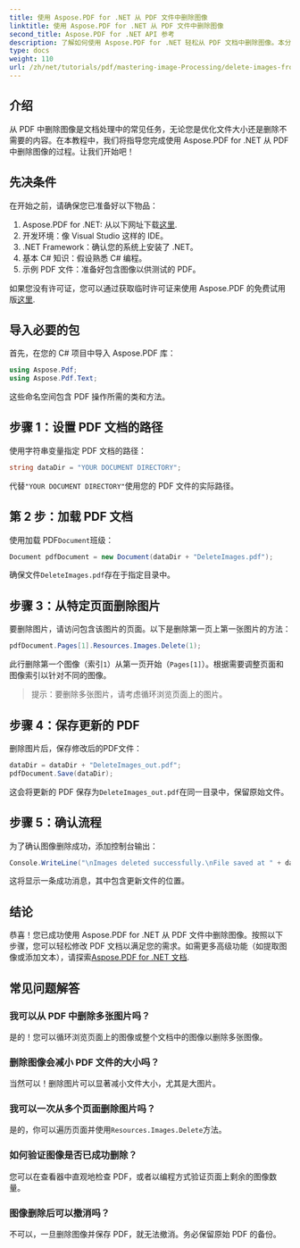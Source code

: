 ```yaml
---
title: 使用 Aspose.PDF for .NET 从 PDF 文件中删除图像
linktitle: 使用 Aspose.PDF for .NET 从 PDF 文件中删除图像
second_title: Aspose.PDF for .NET API 参考
description: 了解如何使用 Aspose.PDF for .NET 轻松从 PDF 文档中删除图像。本分步教程将指导您完成加载 PDF 和删除图像的过程。
type: docs
weight: 110
url: /zh/net/tutorials/pdf/mastering-image-Processing/delete-images-from-pdf-files/
---
```

## 介绍

从 PDF 中删除图像是文档处理中的常见任务，无论您是优化文件大小还是删除不需要的内容。在本教程中，我们将指导您完成使用 Aspose.PDF for .NET 从 PDF 中删除图像的过程。让我们开始吧！

## 先决条件

在开始之前，请确保您已准备好以下物品：

1.  Aspose.PDF for .NET: 从以下网址下载[这里](https://releases.aspose.com/pdf/net/).
2. 开发环境：像 Visual Studio 这样的 IDE。
3. .NET Framework：确认您的系统上安装了 .NET。
4. 基本 C# 知识：假设熟悉 C# 编程。
5. 示例 PDF 文件：准备好包含图像以供测试的 PDF。

如果您没有许可证，您可以通过获取临时许可证来使用 Aspose.PDF 的免费试用版[这里](https://purchase.aspose.com/temporary-license/).

## 导入必要的包

首先，在您的 C# 项目中导入 Aspose.PDF 库：

```csharp
using Aspose.Pdf;
using Aspose.Pdf.Text;
```

这些命名空间包含 PDF 操作所需的类和方法。

## 步骤 1：设置 PDF 文档的路径

使用字符串变量指定 PDF 文档的路径：

```csharp
string dataDir = "YOUR DOCUMENT DIRECTORY";
```

代替`"YOUR DOCUMENT DIRECTORY"`使用您的 PDF 文件的实际路径。

## 第 2 步：加载 PDF 文档

使用加载 PDF`Document`班级：

```csharp
Document pdfDocument = new Document(dataDir + "DeleteImages.pdf");
```

确保文件`DeleteImages.pdf`存在于指定目录中。

## 步骤 3：从特定页面删除图片

要删除图片，请访问包含该图片的页面。以下是删除第一页上第一张图片的方法：

```csharp
pdfDocument.Pages[1].Resources.Images.Delete(1);
```

此行删除第一个图像（索引`1`）从第一页开始（`Pages[1]`）。根据需要调整页面和图像索引以针对不同的图像。

> 提示：要删除多张图片，请考虑循环浏览页面上的图片。

## 步骤 4：保存更新的 PDF

删除图片后，保存修改后的PDF文件：

```csharp
dataDir = dataDir + "DeleteImages_out.pdf";
pdfDocument.Save(dataDir);
```

这会将更新的 PDF 保存为`DeleteImages_out.pdf`在同一目录中，保留原始文件。

## 步骤 5：确认流程

为了确认图像删除成功，添加控制台输出：

```csharp
Console.WriteLine("\nImages deleted successfully.\nFile saved at " + dataDir);
```

这将显示一条成功消息，其中包含更新文件的位置。

## 结论

恭喜！您已成功使用 Aspose.PDF for .NET 从 PDF 文件中删除图像。按照以下步骤，您可以轻松修改 PDF 文档以满足您的需求。如需更多高级功能（如提取图像或添加文本），请探索[Aspose.PDF for .NET 文档](https://reference.aspose.com/pdf/net/).

## 常见问题解答

### 我可以从 PDF 中删除多张图片吗？
是的！您可以循环浏览页面上的图像或整个文档中的图像以删除多张图像。

### 删除图像会减小 PDF 文件的大小吗？
当然可以！删除图片可以显著减小文件大小，尤其是大图片。

### 我可以一次从多个页面删除图片吗？
是的，你可以遍历页面并使用`Resources.Images.Delete`方法。

### 如何验证图像是否已成功删除？
您可以在查看器中直观地检查 PDF，或者以编程方式验证页面上剩余的图像数量。

### 图像删除后可以撤消吗？
不可以，一旦删除图像并保存 PDF，就无法撤消。务必保留原始 PDF 的备份。